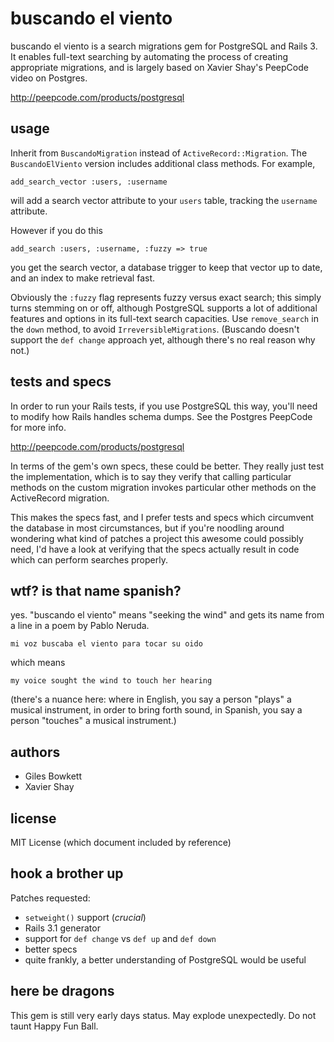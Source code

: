 buscando el viento
==================

buscando el viento is a search migrations gem for PostgreSQL and Rails 3. It enables full-text searching by automating the process of creating appropriate migrations, and is largely based on Xavier Shay's PeepCode video on Postgres.

http://peepcode.com/products/postgresql

usage
-----

Inherit from `BuscandoMigration` instead of `ActiveRecord::Migration`. The `BuscandoElViento` version includes additional class methods. For example,

    add_search_vector :users, :username

will add a search vector attribute to your `users` table, tracking the `username` attribute.

However if you do this

    add_search :users, :username, :fuzzy => true

you get the search vector, a database trigger to keep that vector up to date, and an index to make retrieval fast.

Obviously the `:fuzzy` flag represents fuzzy versus exact search; this simply turns stemming on or off, although PostgreSQL supports a lot of additional features and options in its full-text search capacities. Use `remove_search` in the `down` method, to avoid `IrreversibleMigrations`. (Buscando doesn't support the `def change` approach yet, although there's no real reason why not.)

tests and specs
---------------

In order to run your Rails tests, if you use PostgreSQL this way, you'll need to modify how Rails handles schema dumps. See the Postgres PeepCode for more info.

http://peepcode.com/products/postgresql

In terms of the gem's own specs, these could be better. They really just test the implementation, which is to say they verify that calling particular methods on the custom migration invokes particular other methods on the ActiveRecord migration.

This makes the specs fast, and I prefer tests and specs which circumvent the database in most circumstances, but if you're noodling around wondering what kind of patches a project this awesome could possibly need, I'd have a look at verifying that the specs actually result in code which can perform searches properly.

wtf? is that name spanish?
--------------------------

yes. "buscando el viento" means "seeking the wind" and gets its name from a line in a poem by Pablo Neruda.

    mi voz buscaba el viento para tocar su oido

which means

    my voice sought the wind to touch her hearing

(there's a nuance here: where in English, you say a person "plays" a musical instrument, in order to bring forth sound, in Spanish, you say a person "touches" a musical instrument.)

authors
-------

  + Giles Bowkett
  + Xavier Shay

license
-------

MIT License (which document included by reference)

hook a brother up
-----------------

Patches requested:

  + `setweight()` support (*crucial*)
  + Rails 3.1 generator
  + support for `def change` vs `def up` and `def down`
  + better specs
  + quite frankly, a better understanding of PostgreSQL would be useful

here be dragons
---------------

This gem is still very early days status. May explode unexpectedly. Do not taunt Happy Fun Ball.

